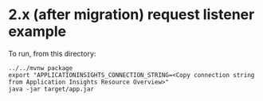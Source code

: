# 2.x (after migration) request listener example

To run, from this directory:

```
../../mvnw package
export "APPLICATIONINSIGHTS_CONNECTION_STRING=<Copy connection string from Application Insights Resource Overview>"
java -jar target/app.jar
```
